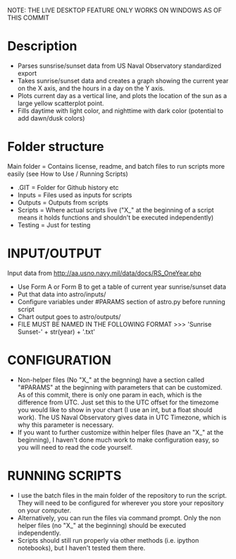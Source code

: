 NOTE: THE LIVE DESKTOP FEATURE ONLY WORKS ON WINDOWS AS OF THIS COMMIT

# Description
- Parses sunsrise/sunset data from US Naval Observatory standardized export
- Takes sunrise/sunset data and creates a graph showing the current year on the X axis, and the hours in a day on the Y axis.
- Plots current day as a vertical line, and plots the location of the sun as a large yellow scatterplot point.
- Fills daytime with light color, and nighttime with dark color (potential to add dawn/dusk colors)

# Folder structure
Main folder = Contains license, readme, and batch files to run scripts more easily (see How to Use / Running Scripts)
- .GIT = Folder for Github history etc
- Inputs = Files used as inputs for scripts
- Outputs = Outputs from scripts
- Scripts = Where actual scripts live ("X_" at the beginning of a script means it holds functions and shouldn't be executed independently)
- Testing = Just for testing

# INPUT/OUTPUT
Input data from http://aa.usno.navy.mil/data/docs/RS_OneYear.php
- Use Form A or Form B to get a table of current year sunrise/sunset data
- Put that data into astro/inputs/
- Configure variables under #PARAMS section of astro.py before running script
- Chart output goes to astro/outputs/
- FILE MUST BE NAMED IN THE FOLLOWING FORMAT >>> 'Sunrise Sunset-' + str(year) + '.txt'

# CONFIGURATION
- Non-helper files (No "X_" at the begnning) have a section called "#PARAMS" at the beginning with parameters that can be customized. As of this commit, there is only one param in each, which is the difference from UTC. Just set this to the UTC offset for the timezome you would like to show in your chart (I use an int, but a float should work). The US Naval Observatory gives data in UTC Timezone, which is why this parameter is necessary.
- If you want to further customize within helper files (have an "X_" at the beginning), I haven't done much work to make configuration easy, so you will need to read the code yourself.

# RUNNING SCRIPTS
- I use the batch files in the main folder of the repository to run the script. They will need to be configured for wherever you store your repository on your computer.
- Alternatively, you can run the files via command prompt. Only the non helper files (no "X_" at the beginning) should be executed independently.
- Scripts should still run properly via other methods (i.e. ipython notebooks), but I haven't tested them there.
